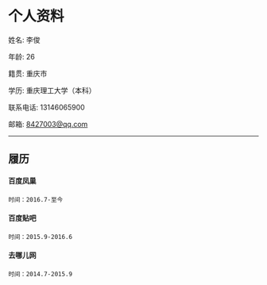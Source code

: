 # 个人资料

姓名: 李俊

年龄: 26

籍贯: 重庆市

学历: 重庆理工大学（本科）

联系电话: 13146065900

邮箱: 8427003@qq.com

---

## 履历
#### 百度凤巢
    
    时间：2016.7-至今

#### 百度贴吧
    
    时间：2015.9-2016.6
    
    
#### 去哪儿网
    
    时间：2014.7-2015.9



